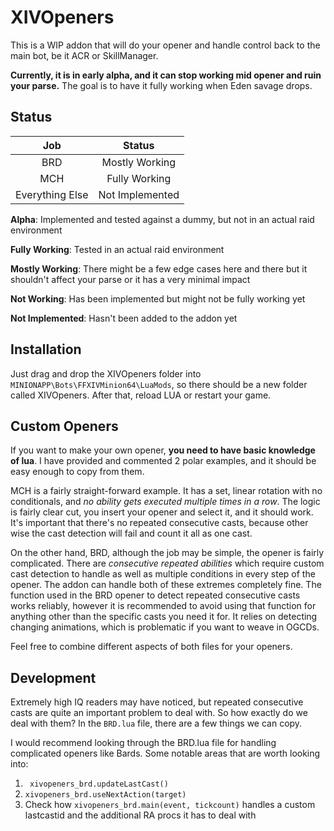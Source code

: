 # XIVOpeners
This is a WIP addon that will do your opener and handle control back to the main bot, be it ACR or SkillManager.

**Currently, it is in early alpha, and it can stop working mid opener and ruin your parse.** The goal is to have it fully working when Eden savage drops.

## Status
|     **Job**     |   **Status**  |
|:---------------:|:-------------:|
|       BRD       |     Mostly Working     |
|       MCH       |     Fully Working     |
| Everything Else | Not Implemented |

**Alpha**: Implemented and tested against a dummy, but not in an actual raid environment

**Fully Working**: Tested in an actual raid environment

**Mostly Working**: There might be a few edge cases here and there but it shouldn't affect your parse or it has a very minimal impact

**Not Working**: Has been implemented but might not be fully working yet

**Not Implemented**: Hasn't been added to the addon yet

## Installation
Just drag and drop the XIVOpeners folder into ``MINIONAPP\Bots\FFXIVMinion64\LuaMods``, so there should be a new folder called XIVOpeners. After that, reload LUA or restart your game.

## Custom Openers
If you want to make your own opener, **you need to have basic knowledge of lua**. I have provided and commented 2 polar examples, and it should be easy enough to copy from them.

MCH is a fairly straight-forward example. It has a set, linear rotation with no conditionals, and _no ability gets executed multiple times in a row_. The logic is fairly clear cut, you insert your opener and select it, and it should work. It's important that there's no repeated consecutive casts, because other wise the cast detection will fail and count it all as one cast.

On the other hand, BRD, although the job may be simple, the opener is fairly complicated. There are _consecutive repeated abilities_ which require custom cast detection to handle as well as multiple conditions in every step of the opener.
The addon can handle both of these extremes completely fine. The function used in the BRD opener to detect repeated consecutive casts works reliably, however it is recommended to avoid using that function for anything other than the specific casts you need it for. It relies on detecting changing animations, which is problematic if you want to weave in OGCDs. 

Feel free to combine different aspects of both files for your openers.

## Development 
Extremely high IQ readers may have noticed, but repeated consecutive casts are quite an important problem to deal with. So how exactly do we deal with them? In the ``BRD.lua`` file, there are a few things we can copy.

I would recommend looking through the BRD.lua file for handling complicated openers like Bards. Some notable areas that are worth looking into:
1. `` xivopeners_brd.updateLastCast()``
2. ``xivopeners_brd.useNextAction(target)``
3. Check how ``xivopeners_brd.main(event, tickcount)`` handles a custom lastcastid and the additional RA procs it has to deal with
